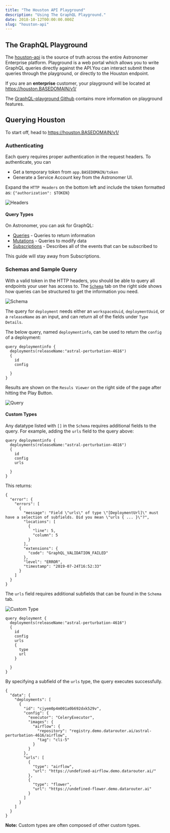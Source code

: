 ```yaml
---
title: "The Houston API Playground"
description: "Using The GraphQL Playground."
date: 2018-10-12T00:00:00.000Z
slug: "houston-api"
---
```


## The GraphQL Playground

The [houston-api](https://github.com/astronomer/houston-api) is the source of truth across the entire Astronomer Enterprise platform. Playground is a web portal which allows you to write GraphQL queries directly against the API.You can interact submit these queries through the playground, or directly to the Houston endpoint.

If you are an **enterprise** customer, your playground will be located at https://houston.BASEDOMAIN/v1/

The [GraphQL-playground Github](https://github.com/prisma/GraphQL-playground) contains more information on playground features.

## Querying Houston
To start off, head to https://houston.BASEDOMAIN/v1/

### Authenticating

Each query requires proper authentication in the request headers. To authenticate, you can

- Get a temporary token from `app.BASEDOMAIN/token`
- Generate a Service Account key from the Astronomer UI.

Expand the `HTTP Headers` on the bottom left and include the token formatted as: `{"authorization": $TOKEN}`

![Headers](https://assets2.astronomer.io/main/docs/ee/headers.png)


#### Query Types

On Astronomer, you can ask for GraphQL:

- [Queries](https://GraphQL.org/learn/queries/#fields) - Queries to return information
- [Mutations](https://GraphQL.org/learn/queries/#mutations) - Queries to modify data
- [Subscriptions](https://GraphQL.org/blog/subscriptions-in-GraphQL-and-relay/) - Describes all of the events that can be subscribed to

This guide will stay away from Subscriptions.

### Schemas and Sample Query

With a valid token in the HTTP headers, you should be able to query all endpoints your user has access to. The [`Schema`](https://GraphQL.org/learn/schema/) tab on the right side shows how queries can be structured to get the information you need.

![Schema](https://assets2.astronomer.io/main/docs/ee/graphql_schema.png)

The query for `deployment` needs either an `workspaceUuid`, `deploymentUuid`, or a `releaseName` as an input, and can return all of the fields under `Type Details`.

The below query, named `deploymentinfo`, can be used to return the `config` of a deployment:

```
query deploymentinfo {
  deployments(releaseName:"astral-perturbation-4616")
  {
    id
    config

  }
}
```
Results are shown on the `Resuls Viewer` on the right side of the page after hitting the Play Button.

![Query](https://assets2.astronomer.io/main/docs/ee/deployment_query.gif)


#### Custom Types

Any datatype listed with `[]` in the `Schema` requires additional fields to the query.
For example, adding the `urls` field to the query above:

```
query deploymentinfo {
  deployments(releaseName:"astral-perturbation-4616")
  {
    id
    config
    urls

  }
}
```

This returns:

```
{
  "error": {
    "errors": [
      {
        "message": "Field \"urls\" of type \"[DeploymentUrl]\" must have a selection of subfields. Did you mean \"urls { ... }\"?",
        "locations": [
          {
            "line": 5,
            "column": 5
          }
        ],
        "extensions": {
          "code": "GraphQL_VALIDATION_FAILED"
        },
        "level": "ERROR",
        "timestamp": "2019-07-24T16:52:33"
      }
    ]
  }
}
```

The `urls` field requires additional subfields that can be found in the `Schema` tab.

![Custom Type](https://assets2.astronomer.io/main/docs/ee/deployments_custom_typeschema.png)


```
query deployment {
  deployments(releaseName:"astral-perturbation-4616")
  {
    id
    config
    urls
    {
      type
      url
    }

  }
}
```
By specifying a subfield of the `urls` type, the query executes successfully.

```
{
  "data": {
    "deployments": [
      {
        "id": "cjyem0p4m001a0b692dxk529v",
        "config": {
          "executor": "CeleryExecutor",
          "images": {
            "airflow": {
              "repository": "registry.demo.datarouter.ai/astral-perturbation-4616/airflow",
              "tag": "cli-5"
            }
          }
        },
        "urls": [
          {
            "type": "airflow",
            "url": "https://undefined-airflow.demo.datarouter.ai/"
          },
          {
            "type": "flower",
            "url": "https://undefined-flower.demo.datarouter.ai"
          }
        ]
      }
    ]
  }
}
```
**Note:** Custom types are often composed of other custom types.

